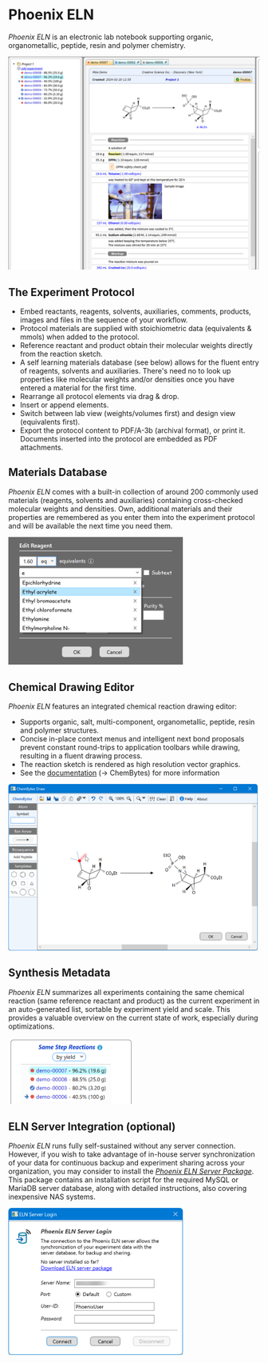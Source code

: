 # Phoenix ELN

*Phoenix ELN* is an electronic lab notebook supporting organic, organometallic, peptide, resin and polymer chemistry. 

<img src="GitHub_Assets/Phoenix-ELN-Main2.png" alt="drawing" width=900/> 

## The Experiment Protocol

- Embed reactants, reagents, solvents, auxiliaries, comments, products, images and files in the sequence of your workflow.
- Protocol materials are supplied with stoichiometric data (equivalents & mmols) when added to the protocol.
- Reference reactant and product obtain their molecular weights directly from the reaction sketch.
- A self learning materials database (see below) allows for the fluent entry of reagents, solvents and auxiliaries. There's need no to look up properties like molecular weights and/or densities once you have entered a material for the first time.
- Rearrange all protocol elements via drag & drop.
- Insert or append elements.
- Switch between lab view (weights/volumes first) and design view (equivalents first).
- Export the protocol content to PDF/A-3b (archival format), or print it. Documents inserted into the protocol are embedded as PDF attachments.


## Materials Database

*Phoenix ELN* comes with a built-in collection of around 200 commonly used materials (reagents, solvents and auxiliaries) containing cross-checked molecular weights and densities. Own, additional materials and their properties are remembered as you enter them into the experiment protocol and will be available the next time you need them.

<img src="GitHub_Assets/Materials-Database.png" alt="drawing" width=350/>

## Chemical Drawing Editor

*Phoenix ELN* features an integrated chemical reaction drawing editor:
- Supports organic, salt, multi-component, organometallic, peptide, resin and polymer structures.
- Concise in-place context menus and intelligent next bond proposals prevent constant round-trips to application toolbars while drawing, resulting in a fluent drawing process.
- The reaction sketch is rendered as high resolution vector graphics.
- See the [documentation](https://chembytes.com/helpdocs/ChemBytesDraw-2/DrawBonds.html) (-> ChemBytes) for more information

<img src="GitHub_Assets/Reaction-Editor.png" alt="drawing" width=500/>


## Synthesis Metadata

*Phoenix ELN* summarizes all experiments containing the same chemical reaction (same reference reactant and product) as the current experiment in an auto-generated list, sortable by experiment yield and scale. This provides a valuable overview on the current state of work, especially during optimizations.

<img src="GitHub_Assets/SameStepRxn-2.png" alt="drawing" width=250/>

## ELN Server Integration (optional)

*Phoenix ELN* runs fully self-sustained without any server connection. However, if you wish to take advantage of in-house server synchronization of your data for continuous backup and experiment sharing across your organization, you may consider to install the *[Phoenix ELN Server Package](https://github.com/abrechts/Phoenix-ELN-Server-Package)*. This package contains an installation script for the required MySQL or MariaDB server database, along with detailed instructions, also covering inexpensive NAS systems. 

<img src="GitHub_Assets/Server-Login.png" alt="drawing" width=350/>
